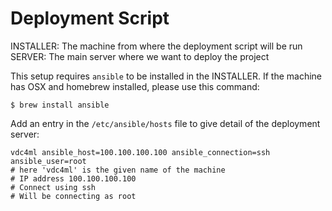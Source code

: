 Deployment Script
=================

  INSTALLER: The machine from where the deployment script will be run
  SERVER: The main server where we want to deploy the project

This setup requires `ansible` to be installed in the INSTALLER.
If the machine has OSX and homebrew installed, please use this command:

```
$ brew install ansible
```

Add an entry in the `/etc/ansible/hosts` file to give detail of the deployment
server:

```
vdc4ml ansible_host=100.100.100.100 ansible_connection=ssh ansible_user=root
# here 'vdc4ml' is the given name of the machine
# IP address 100.100.100.100
# Connect using ssh
# Will be connecting as root
```


